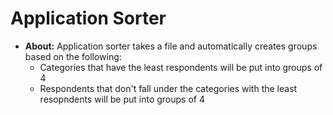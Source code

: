 # Application Sorter
- **About:** Application sorter takes a file and automatically creates groups based on the following:
    - Categories that have the least respondents will be put into groups of 4
    - Respondents that don't fall under the categories with the least resopndents will be put into groups of 4